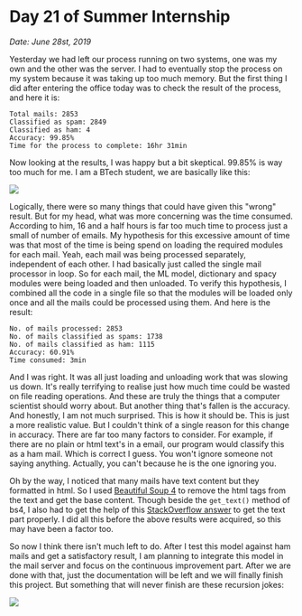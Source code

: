 # Day 21 of Summer Internship

*Date: June 28st, 2019*

Yesterday we had left our process running on two systems, one was my own and the other was the server. I had to eventually stop the process on my system because it was taking up too much memory. But the first thing I did after entering the office today was to check the result of the process, and here it is:

	Total mails: 2853
	Classified as spam: 2849
	Classified as ham: 4
	Accuracy: 99.85%
	Time for the process to complete: 16hr 31min

Now looking at the results, I was happy but a bit skeptical. 99.85% is way too much for me. I am a BTech student, we are basically like this:

![](https://i.imgflip.com/34kfae.jpg)

Logically, there were so many things that could have given this "wrong" result. But for my head, what was more concerning was the time consumed. According to him, 16 and a half hours is far too much time to process just a small of number of emails. My hypothesis for this excessive amount of time was that most of the time is being spend on loading the required modules for each mail. Yeah, each mail was being processed separately, independent of each other. I had basically just called the single mail processor in loop. So for each mail, the ML model, dictionary and spacy modules were being loaded and then unloaded. To verify this hypothesis, I combined all the code in a single file so that the modules will be loaded only once and all the mails could be processed using them. And here is the result:

	No. of mails processed: 2853
	No. of mails classified as spams: 1738
	No. of mails classified as ham: 1115
	Accuracy: 60.91%
	Time consumed: 3min

And I was right. It was all just loading and unloading work that was slowing us down. It's really terrifying to realise just how much time could be wasted on file reading operations. And these are truly the things that a computer scientist should worry about. But another thing that's fallen is the accuracy. And honestly, I am not much surprised. This is how it should be. This is just a more realistic value. But I couldn't think of a single reason for this change in accuracy. There are far too many factors to consider. For example, if there are no plain or html text's in a email, our program would classify this as a ham mail. Which is correct I guess. You won't ignore someone not saying anything. Actually, you can't because he is the one ignoring you.

Oh by the way, I noticed that many mails have text content but they formatted in html. So I used [Beautiful Soup 4](https://www.crummy.com/software/BeautifulSoup/bs4/doc/) to remove the html tags from the text and get the base content. Though beside the ``get_text()`` method of bs4, I also had to get the help of this [StackOverflow answer](https://stackoverflow.com/questions/328356/extracting-text-from-html-file-using-python) to get the text part properly. I did all this before the above results were acquired, so this may have been a factor too.

So now I think there isn't much left to do. After I test this model against ham mails and get a satisfactory result, I am planning to integrate this model in the mail server and focus on the continuous improvement part. After we are done with that, just the documentation will be left and we will finally finish this project. But something that will never finish are these recursion jokes:

![](https://cdn-images-1.medium.com/fit/t/1600/480/1*yNNmaPaMjbto_oSlcO7hvQ.png)

